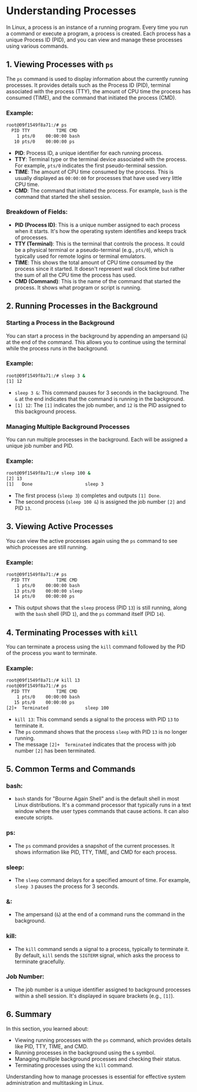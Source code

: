 # Understanding Processes

In Linux, a process is an instance of a running program. Every time you run a command or execute a program, a process is created. Each process has a unique Process ID (PID), and you can view and manage these processes using various commands.

## 1. Viewing Processes with `ps`

The `ps` command is used to display information about the currently running processes. It provides details such as the Process ID (PID), terminal associated with the process (TTY), the amount of CPU time the process has consumed (TIME), and the command that initiated the process (CMD).

### Example:

```bash
root@09f1549f8a71:/# ps
  PID TTY          TIME CMD
    1 pts/0    00:00:00 bash
   10 pts/0    00:00:00 ps
```

- **PID**: Process ID, a unique identifier for each running process.
- **TTY**: Terminal type or the terminal device associated with the process. For example, `pts/0` indicates the first pseudo-terminal session.
- **TIME**: The amount of CPU time consumed by the process. This is usually displayed as `00:00:00` for processes that have used very little CPU time.
- **CMD**: The command that initiated the process. For example, `bash` is the command that started the shell session.

### Breakdown of Fields:
- **PID (Process ID)**: This is a unique number assigned to each process when it starts. It's how the operating system identifies and keeps track of processes.
- **TTY (Terminal)**: This is the terminal that controls the process. It could be a physical terminal or a pseudo-terminal (e.g., `pts/0`), which is typically used for remote logins or terminal emulators.
- **TIME**: This shows the total amount of CPU time consumed by the process since it started. It doesn't represent wall clock time but rather the sum of all the CPU time the process has used.
- **CMD (Command)**: This is the name of the command that started the process. It shows what program or script is running.

## 2. Running Processes in the Background

### Starting a Process in the Background

You can start a process in the background by appending an ampersand (`&`) at the end of the command. This allows you to continue using the terminal while the process runs in the background.

### Example:

```bash
root@09f1549f8a71:/# sleep 3 &
[1] 12
```

- `sleep 3 &`: This command pauses for 3 seconds in the background. The `&` at the end indicates that the command is running in the background.
- `[1] 12`: The `[1]` indicates the job number, and `12` is the PID assigned to this background process.

### Managing Multiple Background Processes

You can run multiple processes in the background. Each will be assigned a unique job number and PID.

### Example:

```bash
root@09f1549f8a71:/# sleep 100 &
[2] 13
[1]   Done                    sleep 3
```

- The first process (`sleep 3`) completes and outputs `[1] Done`.
- The second process (`sleep 100 &`) is assigned the job number `[2]` and PID `13`.

## 3. Viewing Active Processes

You can view the active processes again using the `ps` command to see which processes are still running.

### Example:

```bash
root@09f1549f8a71:/# ps
  PID TTY          TIME CMD
    1 pts/0    00:00:00 bash
   13 pts/0    00:00:00 sleep
   14 pts/0    00:00:00 ps
```

- This output shows that the `sleep` process (PID `13`) is still running, along with the `bash` shell (PID `1`), and the `ps` command itself (PID `14`).

## 4. Terminating Processes with `kill`

You can terminate a process using the `kill` command followed by the PID of the process you want to terminate.

### Example:

```bash
root@09f1549f8a71:/# kill 13
root@09f1549f8a71:/# ps
  PID TTY          TIME CMD
    1 pts/0    00:00:00 bash
   15 pts/0    00:00:00 ps
[2]+  Terminated              sleep 100
```

- `kill 13`: This command sends a signal to the process with PID `13` to terminate it.
- The `ps` command shows that the process `sleep` with PID `13` is no longer running.
- The message `[2]+  Terminated` indicates that the process with job number `[2]` has been terminated.

## 5. Common Terms and Commands

### **bash**:
- `bash` stands for "Bourne Again Shell" and is the default shell in most Linux distributions. It's a command processor that typically runs in a text window where the user types commands that cause actions. It can also execute scripts.

### **ps**:
- The `ps` command provides a snapshot of the current processes. It shows information like PID, TTY, TIME, and CMD for each process.

### **sleep**:
- The `sleep` command delays for a specified amount of time. For example, `sleep 3` pauses the process for 3 seconds.

### **&**:
- The ampersand (`&`) at the end of a command runs the command in the background.

### **kill**:
- The `kill` command sends a signal to a process, typically to terminate it. By default, `kill` sends the `SIGTERM` signal, which asks the process to terminate gracefully.

### **Job Number**:
- The job number is a unique identifier assigned to background processes within a shell session. It's displayed in square brackets (e.g., `[1]`).

## 6. Summary

In this section, you learned about:

- Viewing running processes with the `ps` command, which provides details like PID, TTY, TIME, and CMD.
- Running processes in the background using the `&` symbol.
- Managing multiple background processes and checking their status.
- Terminating processes using the `kill` command.

Understanding how to manage processes is essential for effective system administration and multitasking in Linux.

